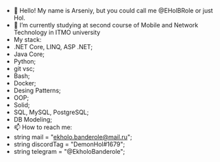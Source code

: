- 👋 Hello! My name is Arseniy, but you could call me @EHolBRole or just Hol.
- 🌱 I’m currently studying at second course of Mobile and Network Technology in ITMO university
- My stack:
- .NET Core, LINQ, ASP .NET;
- Java Core;
- Python;
- git vsc;
- Bash;
- Docker;
- Desing Patterns;
- OOP;
- Solid;
- SQL, MySQL, PostgreSQL;
- DB Modeling;
- 📫 How to reach me: 
- string mail = "ekholo.banderole@mail.ru"; 
- string discordTag = "DemonHol#1679";
- string telegram = "@EkholoBanderole";
